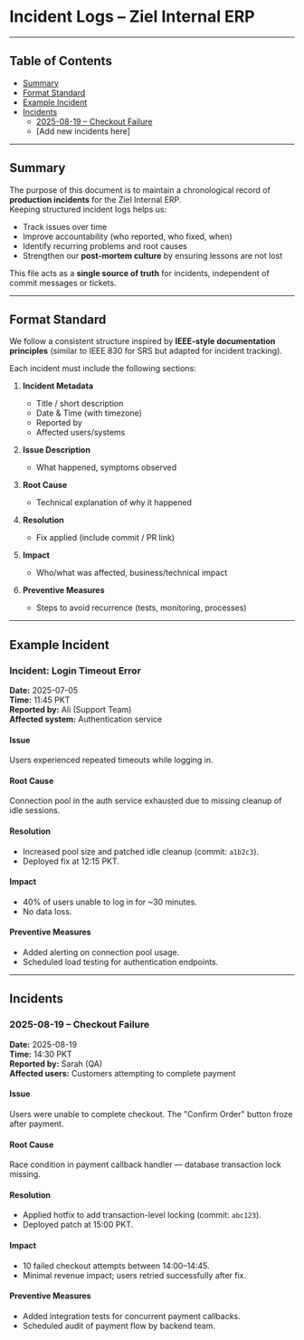 # Incident Logs – Ziel Internal ERP

---

## Table of Contents

- [Summary](#summary)
- [Format Standard](#format-standard)
- [Example Incident](#example-incident)
- [Incidents](#incidents)
  - [2025-08-19 – Checkout Failure](#2025-08-19--checkout-failure)
  - [Add new incidents here]

---

## Summary

The purpose of this document is to maintain a chronological record of **production incidents** for the Ziel Internal ERP.  
Keeping structured incident logs helps us:

- Track issues over time
- Improve accountability (who reported, who fixed, when)
- Identify recurring problems and root causes
- Strengthen our **post-mortem culture** by ensuring lessons are not lost

This file acts as a **single source of truth** for incidents, independent of commit messages or tickets.

---

## Format Standard

We follow a consistent structure inspired by **IEEE-style documentation principles** (similar to IEEE 830 for SRS but adapted for incident tracking).

Each incident must include the following sections:

1. **Incident Metadata**
   - Title / short description
   - Date & Time (with timezone)
   - Reported by
   - Affected users/systems

2. **Issue Description**
   - What happened, symptoms observed

3. **Root Cause**
   - Technical explanation of why it happened

4. **Resolution**
   - Fix applied (include commit / PR link)

5. **Impact**
   - Who/what was affected, business/technical impact

6. **Preventive Measures**
   - Steps to avoid recurrence (tests, monitoring, processes)

---

## Example Incident

### Incident: Login Timeout Error

**Date:** 2025-07-05  
**Time:** 11:45 PKT  
**Reported by:** Ali (Support Team)  
**Affected system:** Authentication service  

#### Issue

Users experienced repeated timeouts while logging in.

#### Root Cause

Connection pool in the auth service exhausted due to missing cleanup of idle sessions.

#### Resolution

- Increased pool size and patched idle cleanup (commit: `a1b2c3`).  
- Deployed fix at 12:15 PKT.

#### Impact

- 40% of users unable to log in for ~30 minutes.  
- No data loss.

#### Preventive Measures

- Added alerting on connection pool usage.  
- Scheduled load testing for authentication endpoints.

---

## Incidents

### 2025-08-19 – Checkout Failure

**Date:** 2025-08-19  
**Time:** 14:30 PKT  
**Reported by:** Sarah (QA)  
**Affected users:** Customers attempting to complete payment  

#### Issue

Users were unable to complete checkout. The "Confirm Order" button froze after payment.

#### Root Cause

Race condition in payment callback handler — database transaction lock missing.

#### Resolution

- Applied hotfix to add transaction-level locking (commit: `abc123`).  
- Deployed patch at 15:00 PKT.  

#### Impact

- 10 failed checkout attempts between 14:00–14:45.  
- Minimal revenue impact; users retried successfully after fix.  

#### Preventive Measures

- Added integration tests for concurrent payment callbacks.  
- Scheduled audit of payment flow by backend team.